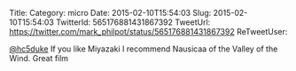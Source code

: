 Title: 
Category: micro
Date: 2015-02-10T15:54:03
Slug: 2015-02-10T15:54:03
TwitterId: 565176881431867392
TweetUrl: https://twitter.com/mark_philpot/status/565176881431867392
ReTweetUser: 

[@hc5duke](https://twitter.com/hc5duke) If you like Miyazaki I recommend Nausicaa of the Valley of the Wind. Great film